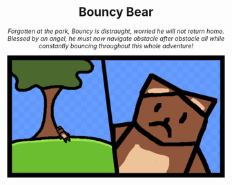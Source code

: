 <h1 align="center">Bouncy Bear</h1>

<p align="center"><em>Forgotten at the park, Bouncy is distraught, worried he will not return home. Blessed by an angel, he must now navigate obstacle after obstacle all while constantly bouncing throughout this whole adventure!</em></p>

![Bouncy Bear Scene](Project/Assets/Art/Cutscene/panel1.png)
